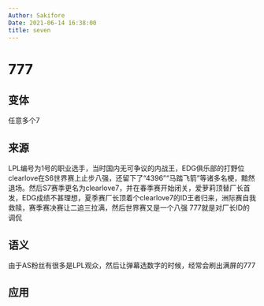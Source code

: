 ```yaml
---
Author: Sakifore
Date: 2021-06-14 16:38:00
title: seven
---
```

# 777

## 变体

任意多个7

## 来源

LPL编号为1号的职业选手，当时国内无可争议的内战王，EDG俱乐部的打野位clearlove在S6世界赛上止步八强，还留下了“4396”“马踏飞箭”等诸多名梗，黯然退场。然后S7赛季更名为clearlove7，并在春季赛开始闭关，爱萝莉顶替厂长首发，EDG成绩不甚理想，夏季赛厂长顶着个clearlove7的ID王者归来，洲际赛自我救赎，赛季赛决赛让二追三拉满，然后世界赛又是一个八强
777就是对厂长ID的调侃

## 语义

由于AS粉丝有很多是LPL观众，然后让弹幕选数字的时候，经常会刷出满屏的777

## 应用

